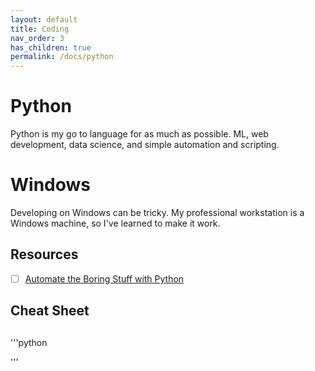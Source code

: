 ```yaml
---
layout: default
title: Coding
nav_order: 3
has_children: true
permalink: /docs/python
---
```


# Python
Python is my go to language for as much as possible. ML, web development, data science, and simple automation and scripting.

# Windows
Developing on Windows can be tricky. My professional workstation is a Windows machine, so I've learned to make it work.

## Resources
- [ ] [Automate the Boring Stuff with Python](https://automatetheboringstuff.com/)

## Cheat Sheet

## 
### 
'''python

'''